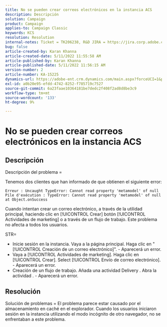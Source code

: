 ```yaml
---
title: No se pueden crear correos electrónicos en la instancia ACS
description: Descripción
solution: Campaign
product: Campaign
applies-to: Campaign Classic
keywords: KCS
resolution: Resolution
internal-notes: Ticket = TK206238, R&D JIRA = https://jira.corp.adobe.com/browse/CAMP-39887
bug: false
article-created-by: Karan Khanna
article-created-date: 5/11/2022 11:55:58 AM
article-published-by: Karan Khanna
article-published-date: 5/11/2022 11:56:15 AM
version-number: 2
article-number: KA-15225
dynamics-url: https://adobe-ent.crm.dynamics.com/main.aspx?forceUCI=1&pagetype=entityrecord&etn=knowledgearticle&id=61b7974e-21d1-ec11-a7b5-00224809c556
exl-id: a0b20e95-efdd-4742-8252-f785719c7527
source-git-commit: 6a23faae10364181be7dedc2f408f2ad8d8be3c9
workflow-type: tm+mt
source-wordcount: '133'
ht-degree: 9%

---
```


# No se pueden crear correos electrónicos en la instancia ACS

## Descripción


Descripción del problema =

Tenemos dos clientes que han informado de que obtienen el siguiente error:

```
Erreur : Uncaught TypeError: Cannot read property 'metamodel' of null
Pile d'exécution : TypeError: Cannot read property 'metamodel' of null
at Object.onSuccess
```

Cuando intentan crear un correo electrónico, a través de la utilidad principal, haciendo clic en [!UICONTROL Crear] botón [!UICONTROL Actividades de marketing] o a través de un flujo de trabajo.
Este problema no afecta a todos los usuarios.



STR=

- Inicie sesión en la instancia. Vaya a la página principal. Haga clic en &quot;[!UICONTROL Creación de un correo electrónico]&quot;. - Aparecerá un error.
- Vaya a [!UICONTROL Actividades de marketing]. Haga clic en [!UICONTROL Crear]. Select [!UICONTROL Envío de correo electrónico]. - Aparecerá un error.
- Creación de un flujo de trabajo. Añada una actividad Delivery . Abra la actividad . - Aparecerá un error.



## Resolución


Solución de problemas = El problema parece estar causado por el almacenamiento en caché en el explorador. Cuando los usuarios iniciaron sesión en la instancia utilizando el modo incógnito de otro navegador, no se enfrentaban a este problema.
